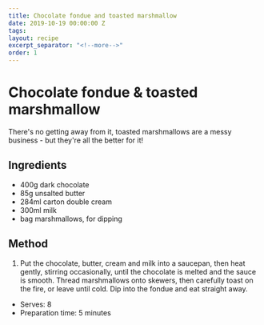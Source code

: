 ```yaml
---
title: Chocolate fondue and toasted marshmallow
date: 2019-10-19 00:00:00 Z
tags:
layout: recipe
excerpt_separator: "<!--more-->"
order: 1
---
```


# Chocolate fondue & toasted marshmallow

There's no getting away from it, toasted marshmallows are a messy business - but they're all the better for it!

<!--more-->

## Ingredients

- 400g dark chocolate
- 85g unsalted butter
- 284ml carton double cream
- 300ml milk
- bag marshmallows, for dipping




## Method

1.	Put the chocolate, butter, cream and milk into a saucepan, then heat gently, stirring occasionally, until the chocolate is melted and the sauce is smooth. Thread marshmallows onto skewers, then carefully toast on the fire, or leave until cold. Dip into the fondue and eat straight away.


- Serves: 8
- Preparation time: 5 minutes
